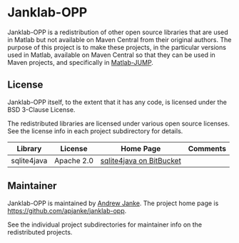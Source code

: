 # Janklab-OPP

Janklab-OPP is a redistribution of other open source libraries that are used in Matlab but not available on Maven Central from their original authors. The purpose of this project is to make these projects, in the particular versions used in Matlab, available on Maven Central so that they can be used in Maven projects, and specifically in [Matlab-JUMP](https://github.com/apjanke/matlab-jump).

## License

Janklab-OPP itself, to the extent that it has any code, is licensed under the BSD 3-Clause License.

The redistributed libraries are licensed under various open source licenses. See the license info in each project subdirectory for details.

| Library | License | Home Page | Comments |
| ------- | ------- | --------- | -------- |
| sqlite4java | Apache 2.0 | [sqlite4java on BitBucket](https://bitbucket.org/almworks/sqlite4java) | |

## Maintainer

Janklab-OPP is maintained by [Andrew Janke](https://apjanke.net). The project home page is <https://github.com/apjanke/janklab-opp>.

See the individual project subdirectories for maintainer info on the redistributed projects.
